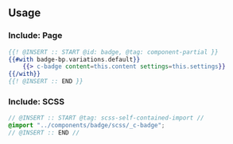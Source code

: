 ## Usage

### Include: Page

``` hbs
{{! @INSERT :: START @id: badge, @tag: component-partial }}
{{#with badge-bp.variations.default}}
    {{> c-badge content=this.content settings=this.settings}}
{{/with}}
{{! @INSERT :: END }}
```

### Include: SCSS

``` scss
// @INSERT :: START @tag: scss-self-contained-import //
@import "../components/badge/scss/_c-badge";
// @INSERT :: END //
```